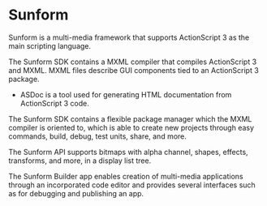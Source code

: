 # Sunform

Sunform is a multi-media framework that supports ActionScript 3 as the main scripting language.

The Sunform SDK contains a MXML compiler that compiles ActionScript 3 and MXML. MXML files describe GUI components tied to an ActionScript 3 package.

* ASDoc is a tool used for generating HTML documentation from ActionScript 3 code.

The Sunform SDK contains a flexible package manager which the MXML compiler is oriented to, which is able to create new projects through easy commands, build, debug, test units, share, and more.

The Sunform API supports bitmaps with alpha channel, shapes, effects, transforms, and more, in a display list tree.

The Sunform Builder app enables creation of multi-media applications through an incorporated code editor and provides several interfaces such as for debugging and publishing an app.
